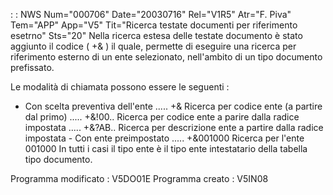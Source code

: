  :  : NWS Num="000706" Date="20030716" Rel="V1R5" Atr="F. Piva" Tem="APP" App="V5" Tit="Ricerca testate documenti per riferimento esetrno" Sts="20"
Nella ricerca estesa delle testate documento è stato aggiunto il codice ( +& ) il quale, permette di eseguire una ricerca per riferimento esterno di un ente selezionato, nell'ambito di un tipo documento prefissato.

Le  modalità di chiamata possono essere le seguenti : 
- Con scelta preventiva dell'ente
..... +&          Ricerca per codice ente (a partire dal primo)
..... +&!00..     Ricerca per codice ente a parire dalla radice impostata ..... +&?AB..     Ricerca per descrizione ente a partire dalla radice impostata - Con ente preimpostato
..... +&001000    Ricerca per l'ente 001000
In tutti i casi il tipo ente è il tipo ente intestatario della tabella tipo documento.

Programma modificato  :  V5DO01E
Programma creato  :  V5IN08
